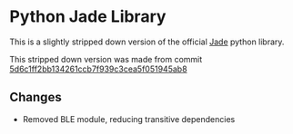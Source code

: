 # Python Jade Library

This is a slightly stripped down version of the official [Jade](https://github.com/Blockstream/Jade) python library.

This stripped down version was made from commit [5d6c1ff2bb134261ccb7f939c3cea5f051945ab8](https://github.com/Blockstream/Jade/commit/5d6c1ff2bb134261ccb7f939c3cea5f051945ab8)

## Changes

- Removed BLE module, reducing transitive dependencies

